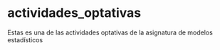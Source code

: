 # actividades_optativas
Estas es una de las actividades optativas de la asignatura de modelos estadísticos
